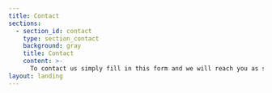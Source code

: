 ```yaml
---
title: Contact
sections:
  - section_id: contact
    type: section_contact
    background: gray
    title: Contact
    content: >-
      To contact us simply fill in this form and we will reach you as soon as possible.
layout: landing
---
```

